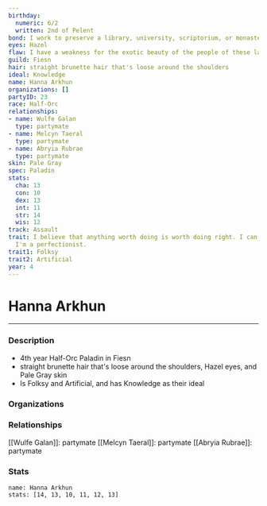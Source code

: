 ```yaml
---
birthday:
  numeric: 6/2
  written: 2nd of Pelent
bond: I work to preserve a library, university, scriptorium, or monastery.
eyes: Hazel
flaw: I have a weakness for the exotic beauty of the people of these lands.
guild: Fiesn
hair: straight brunette hair that's loose around the shoulders
ideal: Knowledge
name: Hanna Arkhun
organizations: []
partyID: 23
race: Half-Orc
relationships:
- name: Wulfe Galan
  type: partymate
- name: Melcyn Taeral
  type: partymate
- name: Abryia Rubrae
  type: partymate
skin: Pale Gray
spec: Paladin
stats:
  cha: 13
  con: 10
  dex: 13
  int: 11
  str: 14
  wis: 12
track: Assault
trait: I believe that anything worth doing is worth doing right. I can't help it-
  I'm a perfectionist.
trait1: Folksy
trait2: Artificial
year: 4
---
```

# Hanna Arkhun
---
### Description
- 4th year Half-Orc Paladin in Fiesn
- straight brunette hair that's loose around the shoulders, Hazel eyes, and Pale Gray skin
- Is Folksy and Artificial, and has Knowledge as their ideal

### Organizations
### Relationships
[[Wulfe Galan]]: partymate
[[Melcyn Taeral]]: partymate
[[Abryia Rubrae]]: partymate
### Stats
```statblock
name: Hanna Arkhun
stats: [14, 13, 10, 11, 12, 13]
```